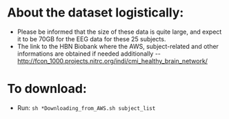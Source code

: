 # About the dataset logistically:
* Please be informed that the size of these data is quite large, and expect it to be 70GB for the EEG data for these 25 subjects.
* The link to the HBN Biobank where the AWS, subject-related and other informations are obtained if needed additionally --  http://fcon_1000.projects.nitrc.org/indi/cmi_healthy_brain_network/

# To download:
* Run: `sh *Downloading_from_AWS.sh subject_list`